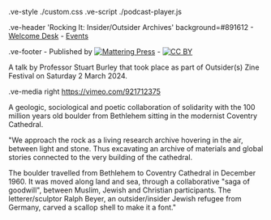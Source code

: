 .ve-style ./custom.css
.ve-script ./podcast-player.js

.ve-header 'Rocking It: Insider/Outsider Archives' background=#891612
    - [Welcome Desk](/)
    - [Events](/essays/events.md)
    
.ve-footer
    - Published by [![Mattering Press](https://www.matteringpress.org/wp-content/themes/matteringpress/img/mattering-press.png)](https://www.matteringpress.org/)
    - [![CC BY](https://licensebuttons.net/l/by/4.0/88x31.png)](https://creativecommons.org/licenses/by/4.0/)

A talk by Professor Stuart Burley that took place as part of Outsider(s) Zine Festival on Saturday 2 March 2024.

.ve-media right https://vimeo.com/921712375

A geologic, sociological and poetic collaboration of solidarity with the 100 million years old boulder from Bethlehem sitting in the modernist Coventry Cathedral.

"We approach the rock as a living research archive hovering in the air, between light and stone. Thus excavating an archive of materials and global stories connected to the very building of the cathedral.

The boulder travelled from Bethlehem to Coventry Cathedral in December 1960. It was moved along land and sea, through a collaborative "saga of goodwill", between Muslim, Jewish and Christian participants. The letterer/sculptor Ralph Beyer, an outsider/insider Jewish refugee from Germany, carved a scallop shell to make it a font."

<audio id="podcast-player">
  <source src="https://raw.githubusercontent.com/mattering-press/Hear-Here-Spatial-Practices/main/media/Boulder_Readings_Coventrycathedral.mp3" type="audio/mpeg">
    <!-- fallback -->
    Your browser doesn't support HTML5 audio. Here is a <a href="https://raw.githubusercontent.com/mattering-press/Hear-Here-Spatial-Practices/main/media/Boulder_Readings_Coventrycathedral.mp3">link to download the audio</a> instead.
</audio>
